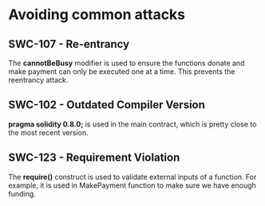 # Avoiding common attacks

## SWC-107 - Re-entrancy

The **cannotBeBusy** modifier is used to ensure the functions donate and make payment can only be executed one at a time. This prevents the reentrancy attack.

## SWC-102 - Outdated Compiler Version

**pragma solidity 0.8.0;** is used in the main contract, which is pretty close to the most recent version.

## SWC-123 - Requirement Violation

The **require()** construct is used to validate external inputs of a function. For example, it is used in MakePayment function to make sure we have enough funding.